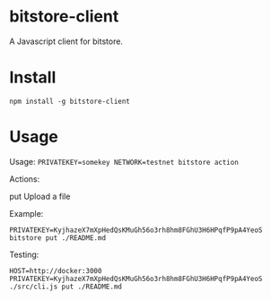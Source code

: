# bitstore-client

A Javascript client for bitstore.

# Install

`npm install -g bitstore-client`

# Usage

Usage: `PRIVATEKEY=somekey NETWORK=testnet bitstore action`

Actions:

put <path> Upload a file

Example:

`PRIVATEKEY=KyjhazeX7mXpHedQsKMuGh56o3rh8hm8FGhU3H6HPqfP9pA4YeoS bitstore put ./README.md`

Testing:

`HOST=http://docker:3000 PRIVATEKEY=KyjhazeX7mXpHedQsKMuGh56o3rh8hm8FGhU3H6HPqfP9pA4YeoS ./src/cli.js put ./README.md`
